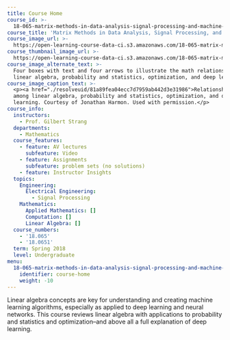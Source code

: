 ```yaml
---
title: Course Home
course_id: >-
  18-065-matrix-methods-in-data-analysis-signal-processing-and-machine-learning-spring-2018
course_title: 'Matrix Methods in Data Analysis, Signal Processing, and Machine Learning'
course_image_url: >-
  https://open-learning-course-data-ci.s3.amazonaws.com/18-065-matrix-methods-in-data-analysis-signal-processing-and-machine-learning-spring-2018/a24ae149b417e01db75f22ca566124e1_18-065s18.jpg
course_thumbnail_image_url: >-
  https://open-learning-course-data-ci.s3.amazonaws.com/18-065-matrix-methods-in-data-analysis-signal-processing-and-machine-learning-spring-2018/6fc0c9f8ce06143dba32a0ee3216c06a_18-065s18-th.jpg
course_image_alternate_text: >-
  Four boxes with text and four arrows to illustrate the math relationship among
  linear algebra, probability and statistics, optimization, and deep learning.
course_image_caption_text: >-
  <p><a href="./resolveuid/81a89fea04ecc7d7959ab442d3e31986">Relationship</a>
  among linear algebra, probability and statistics, optimization, and deep
  learning. Courtesy of Jonathan Harmon. Used with permission.</p>
course_info:
  instructors:
    - Prof. Gilbert Strang
  departments:
    - Mathematics
  course_features:
    - feature: AV lectures
      subfeature: Video
    - feature: Assignments
      subfeature: problem sets (no solutions)
    - feature: Instructor Insights
  topics:
    Engineering:
      Electrical Engineering:
        - Signal Processing
    Mathematics:
      Applied Mathematics: []
      Computation: []
      Linear Algebra: []
  course_numbers:
    - '18.065'
    - '18.0651'
  term: Spring 2018
  level: Undergraduate
menu:
  18-065-matrix-methods-in-data-analysis-signal-processing-and-machine-learning-spring-2018:
    identifier: course-home
    weight: -10
---
```

Linear algebra concepts are key for understanding and creating machine learning algorithms, especially as applied to deep learning and neural networks. This course reviews linear algebra with applications to probability and statistics and optimization–and above all a full explanation of deep learning.
